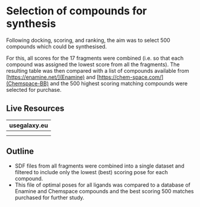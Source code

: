 # Selection of compounds for synthesis

Following docking, scoring, and ranking, the aim was to select 500 compounds which could be synthesised.

For this, all scores for the 17 fragments were combined (i.e. so that each compound was assigned the lowest score from all the fragments). The resulting table was then compared with a list of compounds available from [https://enamine.net/](Enamine) and [https://chem-space.com/](Chemspace-BB) and the 500 highest scoring matching compounds were selected for purchase.

## Live Resources

| usegalaxy.eu | 
|:--------:|
| <FlatShield label="history" message="view" href="https://usegalaxy.eu/u/timdudgeon/h/top-500-enamine--chemspace-bb" alt="Galaxy history" /> | 
| <FlatShield label="workflow" message="run" href="https://usegalaxy.eu/u/timdudgeon/w/filter-results" alt="Galaxy workflow" /> | 


## Outline

- SDF files from all fragments were combined into a single dataset and filtered to include only the lowest (best) scoring pose for each compound.
- This file of optimal poses for all ligands was compared to a database of Enamine and Chemspace compounds and the best scoring 500 matches purchased for further study.
